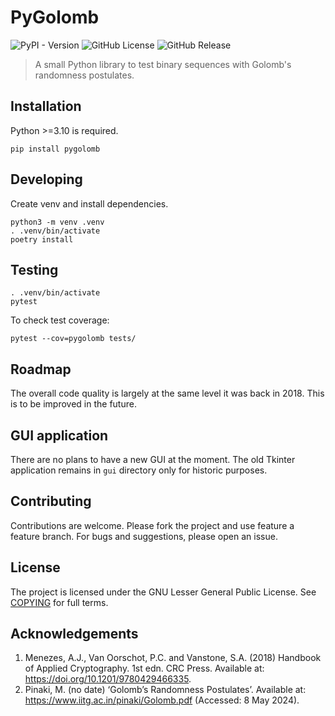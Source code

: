 # PyGolomb

![PyPI - Version](https://img.shields.io/pypi/v/pygolomb)
![GitHub License](https://img.shields.io/github/license/alxwnth/pygolomb)
![GitHub Release](https://img.shields.io/github/v/release/alxwnth/pygolomb)

> A small Python library to test binary sequences with Golomb's randomness postulates.

## Installation

Python >=3.10 is required.

```
pip install pygolomb
```

## Developing

Create venv and install dependencies.

```
python3 -m venv .venv
. .venv/bin/activate
poetry install
```

## Testing

```
. .venv/bin/activate
pytest
```

To check test coverage:

```
pytest --cov=pygolomb tests/
```

## Roadmap

The overall code quality is largely at the same level it was back in 2018. This is to be improved in the future.

## GUI application

There are no plans to have a new GUI at the moment. The old Tkinter application remains in `gui` directory only for historic purposes.

## Contributing

Contributions are welcome. Please fork the project and use feature a feature branch. For bugs and suggestions, please open an issue.

## License

The project is licensed under the GNU Lesser General Public License. See [COPYING](/COPYING) for full terms.

## Acknowledgements

1. Menezes, A.J., Van Oorschot, P.C. and Vanstone, S.A. (2018) Handbook of Applied Cryptography. 1st edn. CRC Press. Available at: https://doi.org/10.1201/9780429466335.
2. Pinaki, M. (no date) ‘Golomb’s Randomness Postulates’. Available at: https://www.iitg.ac.in/pinaki/Golomb.pdf (Accessed: 8 May 2024).
